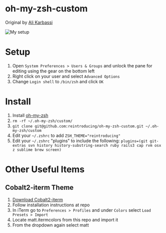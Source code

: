 oh-my-zsh-custom
================
Original by [Ali Karbassi](https://github.com/karbassi/oh-my-zsh-custom)

![My setup](https://cloud.githubusercontent.com/assets/259901/5979130/95679dbc-a86a-11e4-903d-e88f1a21f459.png)

# Setup
1. Open `System Preferences > Users & Groups` and unlock the pane for editing using the gear on the bottom left
1. Right click on your user and select `Advanced Options`
1. Change `Login shell` to `/bin/zsh` and click `OK`

# Install
1. Install [oh-my-zsh](https://github.com/robbyrussell/oh-my-zsh)
1. `rm -rf ~/.oh-my-zsh/custom/`
1. `git clone git@github.com:reintroducing/oh-my-zsh-custom.git ~/.oh-my-zsh/custom`
1. Edit your `~/.zshrc` to add `ZSH_THEME="reintroducing"`
1. Edit your `~/.zshrc` "plugins" to include the following: `plugins=(git git-extras svn history history-substring-search ruby rails3 cap rvm osx z sublime brew screen)`

# Other Useful Items

## Cobalt2-iterm Theme
1. [Download Cobalt2-iterm](https://github.com/wesbos/Cobalt2-iterm)
1. Follow installation instructions at repo
1. In iTerm go to `Preferences > Profiles` and under `Colors` select `Load Presets > Import`
1. Locate matt.itermcolors from this repo and import it
1. From the dropdown again select matt
